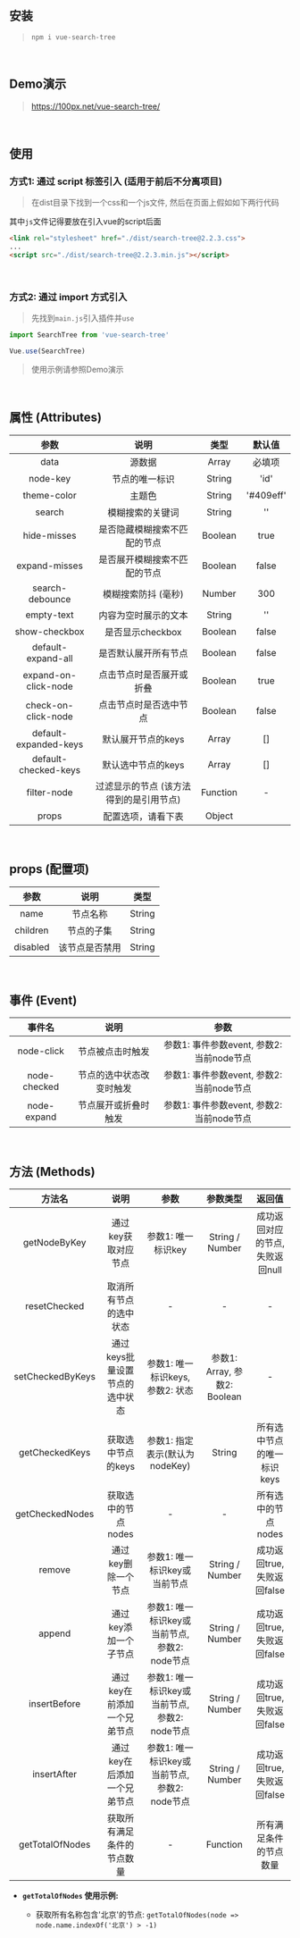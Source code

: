 
## 安装

> `npm i vue-search-tree`

<br />

## Demo演示

> https://100px.net/vue-search-tree/

<br />

## 使用

### 方式1: 通过 script 标签引入 (适用于前后不分离项目)

> 在dist目录下找到一个css和一个js文件, 然后在页面上假如如下两行代码

其中`js`文件记得要放在引入vue的script后面

```html
<link rel="stylesheet" href="./dist/search-tree@2.2.3.css">
...
<script src="./dist/search-tree@2.2.3.min.js"></script>
```

<br />

### 方式2: 通过 import 方式引入

> 先找到`main.js`引入插件并`use`

```js
import SearchTree from 'vue-search-tree'

Vue.use(SearchTree)
```

> 使用示例请参照Demo演示

<br />

## 属性 (Attributes)

| 参数                   | 说明 | 类型 | 默认值
|  :-:                  | :-: | :-: | :-:
| data                  | 源数据 | Array | 必填项
| node-key              | 节点的唯一标识 | String | 'id'
| theme-color           | 主题色 | String | '#409eff'
| search                | 模糊搜索的关键词 | String | ''
| hide-misses           | 是否隐藏模糊搜索不匹配的节点 | Boolean | true
| expand-misses         | 是否展开模糊搜索不匹配的节点 | Boolean | false
| search-debounce       | 模糊搜索防抖 (毫秒) | Number | 300
| empty-text            | 内容为空时展示的文本 | String | ''
| show-checkbox         | 是否显示checkbox | Boolean | false
| default-expand-all    | 是否默认展开所有节点 | Boolean | false
| expand-on-click-node  | 点击节点时是否展开或折叠 | Boolean | true
| check-on-click-node   | 点击节点时是否选中节点 | Boolean | false
| default-expanded-keys | 默认展开节点的keys | Array | []
| default-checked-keys  | 默认选中节点的keys | Array | []
| filter-node           | 过滤显示的节点 (该方法得到的是引用节点) | Function | -
| props                 | 配置选项，请看下表 | Object | 

<br />

## props (配置项)

| 参数      | 说明 | 类型
|  :-:     | :-: | :-:
| name     | 节点名称 | String
| children | 节点的子集 | String
| disabled | 该节点是否禁用 | String

<br />

## 事件 (Event)

| 事件名        | 说明 | 参数
|  :-:         | :-: | :-:
| node-click   | 节点被点击时触发 | 参数1: 事件参数event, 参数2: 当前node节点
| node-checked | 节点的选中状态改变时触发 | 参数1: 事件参数event, 参数2: 当前node节点
| node-expand  | 节点展开或折叠时触发 | 参数1: 事件参数event, 参数2: 当前node节点

<br />

## 方法 (Methods)

| 方法名           | 说明 | 参数 | 参数类型 | 返回值
|  :-:            | :-: | :-: | :-: | :-:
| getNodeByKey    | 通过key获取对应节点 | 参数1: 唯一标识key | String / Number | 成功返回对应的节点, 失败返回null
| resetChecked    | 取消所有节点的选中状态 | - | - | -
| setCheckedByKeys| 通过keys批量设置节点的选中状态 | 参数1: 唯一标识keys, 参数2: 状态 | 参数1: Array, 参数2: Boolean | -
| getCheckedKeys  | 获取选中节点的keys | 参数1: 指定表示(默认为nodeKey) | String | 所有选中节点的唯一标识keys
| getCheckedNodes | 获取选中的节点nodes | - | - | 所有选中的节点nodes
| remove          | 通过key删除一个节点 | 参数1: 唯一标识key或当前节点 | String / Number | 成功返回true, 失败返回false
| append          | 通过key添加一个子节点 | 参数1: 唯一标识key或当前节点, 参数2: node节点 | String / Number | 成功返回true, 失败返回false
| insertBefore    | 通过key在前添加一个兄弟节点 | 参数1: 唯一标识key或当前节点, 参数2: node节点 | String / Number | 成功返回true, 失败返回false
| insertAfter     | 通过key在后添加一个兄弟节点 | 参数1: 唯一标识key或当前节点, 参数2: node节点 | String / Number | 成功返回true, 失败返回false
| getTotalOfNodes | 获取所有满足条件的节点数量 | - | Function | 所有满足条件的节点数量

- **`getTotalOfNodes` 使用示例:**

  - 获取所有名称包含'北京'的节点: `getTotalOfNodes(node => node.name.indexOf('北京') > -1)`
